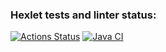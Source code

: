 ### Hexlet tests and linter status:
[![Actions Status](https://github.com/DmitryCo/java-project-99/actions/workflows/hexlet-check.yml/badge.svg)](https://github.com/DmitryCo/java-project-99/actions)
[![Java CI](https://github.com/DmitryCo/java-project-99/actions/workflows/main.yml/badge.svg)](https://github.com/DmitryCo/java-project-99/actions/workflows/main.yml)